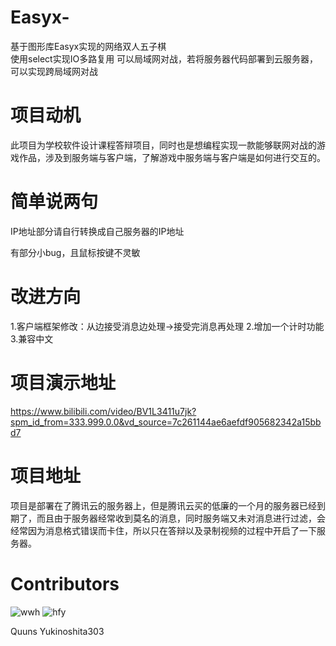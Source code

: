 # Easyx-

基于图形库Easyx实现的网络双人五子棋  
使用select实现IO多路复用
可以局域网对战，若将服务器代码部署到云服务器，可以实现跨局域网对战

# 项目动机
此项目为学校软件设计课程答辩项目，同时也是想编程实现一款能够联网对战的游戏作品，涉及到服务端与客户端，了解游戏中服务端与客户端是如何进行交互的。

# 简单说两句

IP地址部分请自行转换成自己服务器的IP地址

有部分小bug，且鼠标按键不灵敏

# 改进方向
1.客户端框架修改：从边接受消息边处理->接受完消息再处理
2.增加一个计时功能
3.兼容中文

# 项目演示地址
https://www.bilibili.com/video/BV1L3411u7jk?spm_id_from=333.999.0.0&vd_source=7c261144ae6aefdf905682342a15bbd7

# 项目地址
项目是部署在了腾讯云的服务器上，但是腾讯云买的低廉的一个月的服务器已经到期了，而且由于服务器经常收到莫名的消息，同时服务端又未对消息进行过滤，会经常因为消息格式错误而卡住，所以只在答辩以及录制视频的过程中开启了一下服务器。

# Contributors



![wwh](https://avatars.githubusercontent.com/u/67528981?v=4) ![hfy](https://avatars.githubusercontent.com/u/73688960?v=4)

Quuns                                                                             Yukinoshita303



